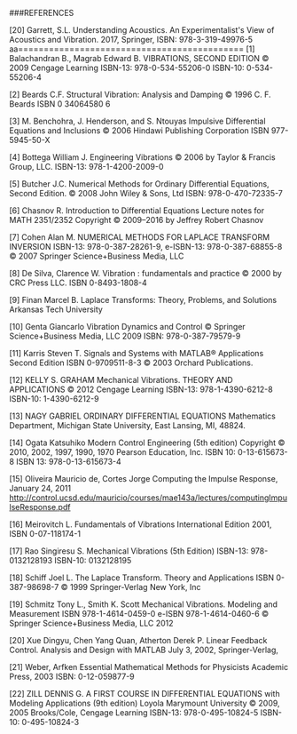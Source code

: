 ###REFERENCES

[20] Garrett, S.L.
Understanding Acoustics. An Experimentalist's View of Acoustics and Vibration.
2017, Springer, ISBN: 978-3-319-49976-5
aa============================================
[1] Balachandran B., Magrab Edward B. 
VIBRATIONS, SECOND EDITION
© 2009 Cengage Learning
ISBN-13: 978-0-534-55206-0 ISBN-10: 0-534-55206-4

[2] Beards C.F.
Structural Vibration: Analysis and Damping
© 1996 C. F. Beards
ISBN 0 34064580 6

[3] M. Benchohra, J. Henderson, and S. Ntouyas
Impulsive Differential Equations and Inclusions
© 2006 Hindawi Publishing Corporation
ISBN 977-5945-50-X

[4] Bottega William J.
Engineering Vibrations
© 2006 by Taylor & Francis Group, LLC.
ISBN-13: 978-1-4200-2009-0

[5] Butcher J.C.
Numerical Methods for Ordinary Differential Equations, Second Edition.
© 2008 John Wiley & Sons, Ltd
ISBN: 978-0-470-72335-7

[6] Chasnov R.
Introduction to Differential Equations
Lecture notes for MATH 2351/2352
Copyright © 2009–2016 by Jeffrey Robert Chasnov

[7] Cohen Alan M.
NUMERICAL METHODS FOR LAPLACE TRANSFORM INVERSION
ISBN-13: 978-0-387-28261-9, e-ISBN-13: 978-0-387-68855-8
© 2007 Springer Science+Business Media, LLC

[8] De Silva, Clarence W.
Vibration : fundamentals and practice
© 2000 by CRC Press LLC.
ISBN 0-8493-1808-4

[9] Finan Marcel B.
Laplace Transforms: Theory, Problems, and Solutions
Arkansas Tech University

[10] Genta Giancarlo
Vibration Dynamics and Control
© Springer Science+Business Media, LLC 2009
ISBN: 978-0-387-79579-9

[11] Karris Steven T.
Signals and Systems with MATLAB® Applications
Second Edition
ISBN 0-9709511-8-3
© 2003 Orchard Publications.

[12] KELLY S. GRAHAM
Mechanical Vibrations. THEORY AND APPLICATIONS
© 2012 Cengage Learning
ISBN-13: 978-1-4390-6212-8 ISBN-10: 1-4390-6212-9

[13] NAGY GABRIEL
ORDINARY DIFFERENTIAL EQUATIONS
Mathematics Department, Michigan State University, East Lansing, MI, 48824.

[14] Ogata Katsuhiko
Modern Control Engineering (5th edition)
Copyright © 2010, 2002, 1997, 1990, 1970 Pearson Education, Inc.
ISBN 10: 0-13-615673-8 ISBN 13: 978-0-13-615673-4

[15] Oliveira Mauricio de, Cortes Jorge
Computing the Impulse Response, January 24, 2011
http://control.ucsd.edu/mauricio/courses/mae143a/lectures/computingImpulseResponse.pdf

[16] Meirovitch L.
Fundamentals of Vibrations
International Edition 2001, ISBN 0-07-118174-1

[17] Rao Singiresu S.
Mechanical Vibrations (5th Edition)
ISBN-13: 978-0132128193 ISBN-10: 0132128195

[18] Schiff Joel L.
The Laplace Transform. Theory and Applications
ISBN 0-387-98698-7
© 1999 Springer-Verlag New York, Inc

[19] Schmitz Tony L., Smith K. Scott
Mechanical Vibrations. Modeling and Measurement
ISBN 978-1-4614-0459-0 e-ISBN 978-1-4614-0460-6
© Springer Science+Business Media, LLC 2012

[20] Xue Dingyu, Chen Yang Quan, Atherton Derek P.
Linear Feedback Control. Analysis and Design with MATLAB
July 3, 2002, Springer-Verlag,

[21] Weber, Arfken
Essential Mathematical Methods for Physicists
Academic Press, 2003
ISBN: 0-12-059877-9

[22] ZILL DENNIS G.
A FIRST COURSE IN DIFFERENTIAL EQUATIONS with Modeling Applications (9th edition)
Loyola Marymount University © 2009, 2005 Brooks/Cole, Cengage Learning
ISBN-13: 978-0-495-10824-5 ISBN-10: 0-495-10824-3